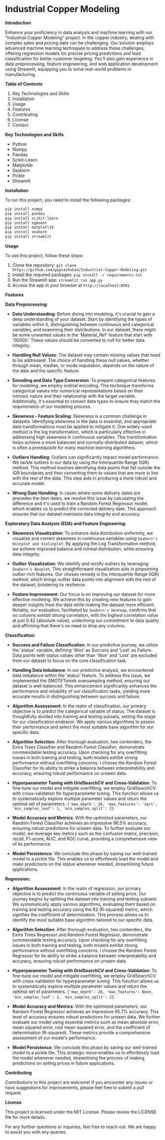 # Industrial Copper Modeling

**Introduction**

Enhance your proficiency in data analysis and machine learning with our "Industrial Copper Modeling" project. In the copper industry, dealing with complex sales and pricing data can be challenging. Our solution employs advanced machine learning techniques to address these challenges, offering regression models for precise pricing predictions and lead classification for better customer targeting. You'll also gain experience in data preprocessing, feature engineering, and web application development using Streamlit, equipping you to solve real-world problems in manufacturing.


**Table of Contents**

1. Key Technologies and Skills
2. Installation
3. Usage
4. Features
5. Contributing
6. License
7. Contact


**Key Technologies and Skills**
- Python
- Numpy
- Pandas
- Scikit-Learn
- Matplotlib
- Seaborn
- Pickle
- Streamlit


**Installation**

To run this project, you need to install the following packages:

```python
pip install numpy
pip install pandas
pip install scikit-learn
pip install xgboost
pip install matplotlib
pip install seaborn
pip install streamlit
```

**Usage**

To use this project, follow these steps:

1. Clone the repository: ```git clone https://github.com/gopiashokan/Industrial-Copper-Modeling.git```
2. Install the required packages: ```pip install -r requirements.txt```
3. Run the Streamlit app: ```streamlit run app.py```
4. Access the app in your browser at ```http://localhost:8501```


**Features**

**Data Preprocessing:**

- **Data Understanding**: Before diving into modeling, it's crucial to gain a deep understanding of your dataset. Start by identifying the types of variables within it, distinguishing between continuous and categorical variables, and examining their distributions. In our dataset, there might be some unwanted values in the 'Material_Ref' feature that start with '00000.' These values should be converted to null for better data integrity.

- **Handling Null Values**: The dataset may contain missing values that need to be addressed. The choice of handling these null values, whether through mean, median, or mode imputation, depends on the nature of the data and the specific feature.

- **Encoding and Data Type Conversion**: To prepare categorical features for modeling, we employ ordinal encoding. This technique transforms categorical values into numerical representations based on their intrinsic nature and their relationship with the target variable. Additionally, it's essential to convert data types to ensure they match the requirements of our modeling process.

- **Skewness - Feature Scaling**: Skewness is a common challenge in datasets. Identifying skewness in the data is essential, and appropriate data transformations must be applied to mitigate it. One widely-used method is the log transformation, which is particularly effective in addressing high skewness in continuous variables. This transformation helps achieve a more balanced and normally-distributed dataset, which is often a prerequisite for many machine learning algorithms.

- **Outliers Handling**: Outliers can significantly impact model performance. We tackle outliers in our data by using the Interquartile Range (IQR) method. This method involves identifying data points that fall outside the IQR boundaries and then converting them to values that are more in line with the rest of the data. This step aids in producing a more robust and accurate model.

- **Wrong Date Handling**: In cases where some delivery dates are precedes the item dates, we resolve this issue by calculating the difference and it's used to train a Random Forest Regressor model, which enables us to predict the corrected delivery date. This approach ensures that our dataset maintains data integrity and accuracy.


**Exploratory Data Analysis (EDA) and Feature Engineering:**

- **Skewness Visualization**: To enhance data distribution uniformity, we visualize and correct skewness in continuous variables using `Seaborn's Histplot and Violinplot`. By applying the Log Transformation method, we achieve improved balance and normal distribution, while ensuring data integrity.

- **Outlier Visualization**: We identify and rectify outliers by leveraging `Seaborn's Boxplot`. This straightforward visualization aids in pinpointing outlier-rich features. Our chosen remedy is the Interquartile Range (IQR) method, which brings outlier data points into alignment with the rest of the dataset, bolstering its resilience.

- **Feature Improvement**: Our focus is on improving our dataset for more effective modeling. We achieve this by creating new features to gain deeper insights from the data while making the dataset more efficient. Notably, our evaluation, facilitated by `Seaborn's Heatmap`, confirms that no columns exhibit strong correlation, with the highest correlation value at just 0.42 (absolute value), underlining our commitment to data quality and affirming that there's no need to drop any columns.


**Classification:**

- **Success and Failure Classification**: In our predictive journey, we utilize the 'status' variable, defining 'Won' as Success and 'Lost' as Failure. Data points with status values other than 'Won' and 'Lost' are excluded from our dataset to focus on the core classification task.

- **Handling Data Imbalance**: In our predictive analysis, we encountered data imbalance within the 'status' feature. To address this issue, we implemented the SMOTETomek oversampling method, ensuring our dataset is well-balanced. This enhancement significantly enhances the performance and reliability of our classification tasks, yielding more accurate results in distinguishing between success and failure.

- **Algorithm Assessment**: In the realm of classification, our primary objective is to predict the categorical variable of status. The dataset is thoughtfully divided into training and testing subsets, setting the stage for our classification endeavor. We apply various algorithms to assess their performance and select the most suitable base algorithm for our specific data.

- **Algorithm Selection**: After thorough evaluation, two contenders, the Extra Trees Classifier and Random Forest Classifier, demonstrate commendable testing accuracy. Upon checking for any overfitting issues in both training and testing, both models exhibit strong performance without overfitting concerns. I choose the Random Forest Classifier for its ability to strike a balance between interpretability and accuracy, ensuring robust performance on unseen data.

- **Hyperparameter Tuning with GridSearchCV and Cross-Validation**: To fine-tune our model and mitigate overfitting, we employ GridSearchCV with cross-validation for hyperparameter tuning. This function allows us to systematically explore multiple parameter values and return the optimal set of parameters. 
`{'max_depth': 20, 'max_features': 'sqrt', 'min_samples_leaf': 1, 'min_samples_split': 2}`

- **Model Accuracy and Metrics**: With the optimized parameters, our Random Forest Classifier achieves an impressive 96.5% accuracy, ensuring robust predictions for unseen data. To further evaluate our model, we leverage key metrics such as the confusion matrix, precision, recall, F1-score, AUC, and ROC curve, providing a comprehensive view of its performance.

- **Model Persistence**: We conclude this phase by saving our well-trained model to a pickle file. This enables us to effortlessly load the model and make predictions on the status whenever needed, streamlining future applications.


**Regression:**

- **Algorithm Assessment**: In the realm of regression, our primary objective is to predict the continuous variable of selling price. Our journey begins by splitting the dataset into training and testing subsets. We systematically apply various algorithms, evaluating them based on training and testing accuracy using the R2 (R-squared) metric, which signifies the coefficient of determination. This process allows us to identify the most suitable base algorithm tailored to our specific data.

- **Algorithm Selection**: After thorough evaluation, two contenders, the Extra Trees Regressor and Random Forest Regressor, demonstrate commendable testing accuracy. Upon checking for any overfitting issues in both training and testing, both models exhibit strong performance without overfitting concerns. I choose the Random Forest Regressor for its ability to strike a balance between interpretability and accuracy, ensuring robust performance on unseen data.

- **Hyperparameter Tuning with GridSearchCV and Cross-Validation**: To fine-tune our model and mitigate overfitting, we employ GridSearchCV with cross-validation for hyperparameter tuning. This function allows us to systematically explore multiple parameter values and return the optimal set of parameters.
`{'max_depth': 20, 'max_features': None, 'min_samples_leaf': 1, 'min_samples_split': 2}`.

- **Model Accuracy and Metrics**: With the optimized parameters, our Random Forest Regressor achieves an impressive 95.7% accuracy. This level of accuracy ensures robust predictions for unseen data. We further evaluate our model using essential metrics such as mean absolute error, mean squared error, root mean squared error, and the coefficient of determination (R-squared). These metrics provide a comprehensive assessment of our model's performance.

- **Model Persistence**: We conclude this phase by saving our well-trained model to a pickle file. This strategic move enables us to effortlessly load the model whenever needed, streamlining the process of making predictions on selling prices in future applications.


**Contributing**

Contributions to this project are welcome! If you encounter any issues or have suggestions for improvements, please feel free to submit a pull request.


**License**

This project is licensed under the MIT License. Please review the LICENSE file for more details.



For any further questions or inquiries, feel free to reach out. We are happy to assist you with any queries.
